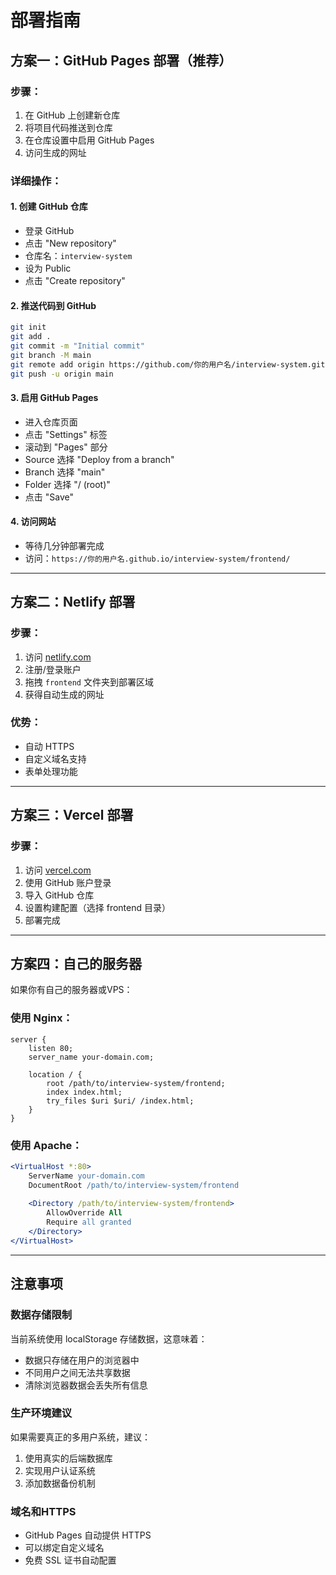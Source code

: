 # 部署指南

## 方案一：GitHub Pages 部署（推荐）

### 步骤：
1. 在 GitHub 上创建新仓库
2. 将项目代码推送到仓库
3. 在仓库设置中启用 GitHub Pages
4. 访问生成的网址

### 详细操作：

#### 1. 创建 GitHub 仓库
- 登录 GitHub
- 点击 "New repository"
- 仓库名：`interview-system`
- 设为 Public
- 点击 "Create repository"

#### 2. 推送代码到 GitHub
```bash
git init
git add .
git commit -m "Initial commit"
git branch -M main
git remote add origin https://github.com/你的用户名/interview-system.git
git push -u origin main
```

#### 3. 启用 GitHub Pages
- 进入仓库页面
- 点击 "Settings" 标签
- 滚动到 "Pages" 部分
- Source 选择 "Deploy from a branch"
- Branch 选择 "main"
- Folder 选择 "/ (root)"
- 点击 "Save"

#### 4. 访问网站
- 等待几分钟部署完成
- 访问：`https://你的用户名.github.io/interview-system/frontend/`

---

## 方案二：Netlify 部署

### 步骤：
1. 访问 [netlify.com](https://netlify.com)
2. 注册/登录账户
3. 拖拽 `frontend` 文件夹到部署区域
4. 获得自动生成的网址

### 优势：
- 自动 HTTPS
- 自定义域名支持
- 表单处理功能

---

## 方案三：Vercel 部署

### 步骤：
1. 访问 [vercel.com](https://vercel.com)
2. 使用 GitHub 账户登录
3. 导入 GitHub 仓库
4. 设置构建配置（选择 frontend 目录）
5. 部署完成

---

## 方案四：自己的服务器

如果你有自己的服务器或VPS：

### 使用 Nginx：
```nginx
server {
    listen 80;
    server_name your-domain.com;
    
    location / {
        root /path/to/interview-system/frontend;
        index index.html;
        try_files $uri $uri/ /index.html;
    }
}
```

### 使用 Apache：
```apache
<VirtualHost *:80>
    ServerName your-domain.com
    DocumentRoot /path/to/interview-system/frontend
    
    <Directory /path/to/interview-system/frontend>
        AllowOverride All
        Require all granted
    </Directory>
</VirtualHost>
```

---

## 注意事项

### 数据存储限制
当前系统使用 localStorage 存储数据，这意味着：
- 数据只存储在用户的浏览器中
- 不同用户之间无法共享数据
- 清除浏览器数据会丢失所有信息

### 生产环境建议
如果需要真正的多用户系统，建议：
1. 使用真实的后端数据库
2. 实现用户认证系统
3. 添加数据备份机制

### 域名和HTTPS
- GitHub Pages 自动提供 HTTPS
- 可以绑定自定义域名
- 免费 SSL 证书自动配置